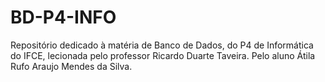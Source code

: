 # BD-P4-INFO
Repositório dedicado à matéria de Banco de Dados, do P4 de Informática do IFCE, lecionada pelo professor Ricardo Duarte Taveira. Pelo aluno Átila Rufo Araujo Mendes da Silva.



